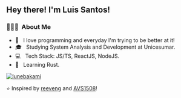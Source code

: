 <h2> Hey there! I'm Luis Santos!</h2>

<h3> 👨🏻‍💻 &nbsp;About Me </h3>

- 💖 &nbsp; I love programming and everyday I'm trying to be better at it!
- 🎓 &nbsp; Studying System Analysis and Development at Unicesumar.
- 💻 &nbsp; Tech Stack: JS/TS, ReactJS, NodeJS.
- 🌱 &nbsp; Learning Rust.

[![lunebakami](https://github-readme-stats.vercel.app/api/top-langs/?username=iuricode&hide=html&layout=compact&theme=dark)](https://github.com/anuraghazra/github-readme-stats)

⭐️ Inspired by [reeveng](https://github.com/reeveng) and [AVS1508](https://github.com/AVS1508)!

